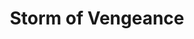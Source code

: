 ---
title: "Storm of Vengeance"
permalink: /spells/storm-of-vengeance/
tags:
  - Spell
available_for:
  - Druid
level: "9th Level"
school: "Conjuration"
range: "Sight"
area: "360 ft"
shape: "Sphere"
comp:
  - V
  - S
duration: "Up to 1 minute"
concentration: true
attack: "CON Save"
effect: "Thunder"
description: |
  A churning storm cloud forms, centered on a point you can see and spreading to a radius of 360 feet. Lightning flashes in the area, thunder booms, and strong winds roar. Each creature under the cloud (no more than 5,000 feet beneath the cloud) when it appears must make a constitution saving throw. On a failed save, a creature takes 2d6 thunder damage and becomes deafened for 5 minutes.

  Each round you maintain concentration on this spell, the storm produces additional effects on your turn.

  ***Round 2.*** Acidic rain falls from the cloud. Each creature and object under the cloud takes 1d6 acid damage.

  ***Round 3.*** You call six bolts of lightning from the cloud to strike six creatures or objects of your choice beneath the cloud. A given creature or object can't be struck by more than one bolt. A struck creature must make a dexterity saving throw. The creature takes 10d6 lightning damage on a failed save, or half as much damage on a successful one.

  ***Round 4.*** Hailstones rain down from the cloud. Each creature under the cloud takes 2d6 bludgeoning damage.

  ***Round 5-10.*** Gusts and freezing rain assail the area under the cloud. The area becomes difficult terrain and is heavily obscured. Each creature there takes 1d6 cold damage. Ranged weapon attacks in the area are impossible. The wind and rain count as a severe distraction for the purposes of maintaining concentration on spells. Finally, gusts of strong wind (ranging from 20 to 50 miles per hour) automatically disperse fog, mists, and similar phenomena in the area, whether mundane or magical.
excerpt: "A churning storm cloud forms, centered on a point you can see and spreading to a radius of 360 feet."
source: "Basic Rules"
---